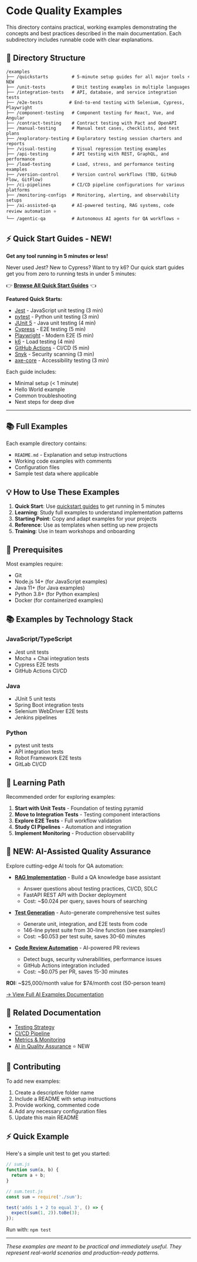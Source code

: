 # Code Quality Examples

This directory contains practical, working examples demonstrating the concepts and best practices described in the main documentation. Each subdirectory includes runnable code with clear explanations.

## 📁 Directory Structure

```
/examples
├── /quickstarts         # 5-minute setup guides for all major tools ⚡ NEW
├── /unit-tests          # Unit testing examples in multiple languages
├── /integration-tests   # API, database, and service integration tests
├── /e2e-tests          # End-to-end testing with Selenium, Cypress, Playwright
├── /component-testing   # Component testing for React, Vue, and Angular
├── /contract-testing    # Contract testing with Pact and OpenAPI
├── /manual-testing      # Manual test cases, checklists, and test plans
├── /exploratory-testing # Exploratory testing session charters and reports
├── /visual-testing      # Visual regression testing examples
├── /api-testing         # API testing with REST, GraphQL, and performance
├── /load-testing        # Load, stress, and performance testing examples
├── /version-control     # Version control workflows (TBD, GitHub Flow, GitFlow)
├── /ci-pipelines        # CI/CD pipeline configurations for various platforms
├── /monitoring-configs  # Monitoring, alerting, and observability setups
├── /ai-assisted-qa      # AI-powered testing, RAG systems, code review automation ⭐
└── /agentic-qa          # Autonomous AI agents for QA workflows ⭐
```

## ⚡ Quick Start Guides - NEW!

**Get any tool running in 5 minutes or less!**

Never used Jest? New to Cypress? Want to try k6? Our quick start guides get you from zero to running tests in under 5 minutes:

👉 **[Browse All Quick Start Guides](quickstarts/)** 👈

**Featured Quick Starts:**
- [Jest](quickstarts/jest-quickstart.md) - JavaScript unit testing (3 min)
- [pytest](quickstarts/pytest-quickstart.md) - Python unit testing (3 min)
- [JUnit 5](quickstarts/junit-quickstart.md) - Java unit testing (4 min)
- [Cypress](quickstarts/cypress-quickstart.md) - E2E testing (5 min)
- [Playwright](quickstarts/playwright-quickstart.md) - Modern E2E (5 min)
- [k6](quickstarts/k6-quickstart.md) - Load testing (4 min)
- [GitHub Actions](quickstarts/github-actions-quickstart.md) - CI/CD (5 min)
- [Snyk](quickstarts/snyk-quickstart.md) - Security scanning (3 min)
- [axe-core](quickstarts/axe-quickstart.md) - Accessibility testing (3 min)

Each guide includes:
- Minimal setup (< 1 minute)
- Hello World example
- Common troubleshooting
- Next steps for deep dive

---

## 📚 Full Examples

Each example directory contains:
- `README.md` - Explanation and setup instructions
- Working code examples with comments
- Configuration files
- Sample test data where applicable

## 💡 How to Use These Examples

1. **Quick Start**: Use [quickstart guides](quickstarts/) to get running in 5 minutes
2. **Learning**: Study full examples to understand implementation patterns
3. **Starting Point**: Copy and adapt examples for your projects
4. **Reference**: Use as templates when setting up new projects
5. **Training**: Use in team workshops and onboarding

## 🔧 Prerequisites

Most examples require:
- Git
- Node.js 14+ (for JavaScript examples)
- Java 11+ (for Java examples)
- Python 3.8+ (for Python examples)
- Docker (for containerized examples)

## 📚 Examples by Technology Stack

### JavaScript/TypeScript
- Jest unit tests
- Mocha + Chai integration tests
- Cypress E2E tests
- GitHub Actions CI/CD

### Java
- JUnit 5 unit tests
- Spring Boot integration tests
- Selenium WebDriver E2E tests
- Jenkins pipelines

### Python
- pytest unit tests
- API integration tests
- Robot Framework E2E tests
- GitLab CI/CD

## 🎯 Learning Path

Recommended order for exploring examples:

1. **Start with Unit Tests** - Foundation of testing pyramid
2. **Move to Integration Tests** - Testing component interactions
3. **Explore E2E Tests** - Full workflow validation
4. **Study CI Pipelines** - Automation and integration
5. **Implement Monitoring** - Production observability

## 🤖 NEW: AI-Assisted Quality Assurance

Explore cutting-edge AI tools for QA automation:

- **[RAG Implementation](ai-assisted-qa/rag-implementation/)** - Build a QA knowledge base assistant
  - Answer questions about testing practices, CI/CD, SDLC
  - FastAPI REST API with Docker deployment
  - Cost: ~$0.024 per query, saves hours of searching

- **[Test Generation](ai-assisted-qa/test-generation/)** - Auto-generate comprehensive test suites
  - Generate unit, integration, and E2E tests from code
  - 146-line pytest suite from 30-line function (see examples!)
  - Cost: ~$0.053 per test suite, saves 30-60 minutes

- **[Code Review Automation](ai-assisted-qa/code-review-automation/)** - AI-powered PR reviews
  - Detect bugs, security vulnerabilities, performance issues
  - GitHub Actions integration included
  - Cost: ~$0.075 per PR, saves 15-30 minutes

**ROI:** ~$25,000/month value for $74/month cost (50-person team)

[→ View Full AI Examples Documentation](ai-assisted-qa/README.md)

## 📖 Related Documentation

- [Testing Strategy](../docs/04-testing-strategy/README.md)
- [CI/CD Pipeline](../docs/08-cicd-pipeline/README.md)
- [Metrics & Monitoring](../docs/09-metrics-monitoring/README.md)
- [AI in Quality Assurance](../docs/15-ai-in-quality-assurance/15-README.md) ⭐ NEW

## 🤝 Contributing

To add new examples:
1. Create a descriptive folder name
2. Include a README with setup instructions
3. Provide working, commented code
4. Add any necessary configuration files
5. Update this main README

## ⚡ Quick Example

Here's a simple unit test to get you started:

```javascript
// sum.js
function sum(a, b) {
  return a + b;
}

// sum.test.js
const sum = require('./sum');

test('adds 1 + 2 to equal 3', () => {
  expect(sum(1, 2)).toBe(3);
});
```

Run with: `npm test`

---

*These examples are meant to be practical and immediately useful. They represent real-world scenarios and production-ready patterns.*